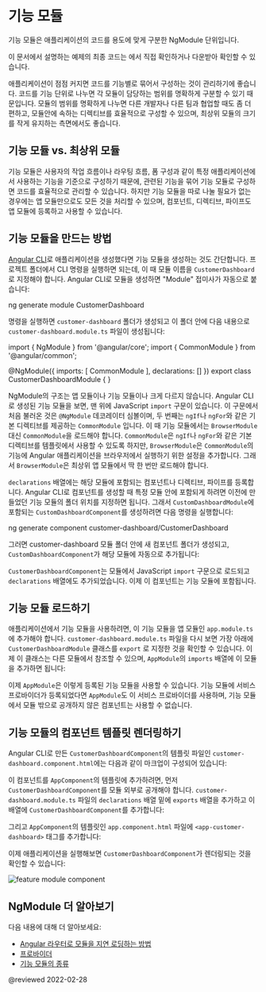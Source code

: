 <!--
# Feature modules
-->
# 기능 모듈

<!--
Feature modules are NgModules for the purpose of organizing code.

For the final sample application with a feature module that this page describes, see the <live-example></live-example>.

As your application grows, you can organize code relevant for a specific feature.
This helps apply clear boundaries for features.
With feature modules, you can keep code related to a specific functionality or feature separate from other code.
Delineating areas of your application helps with collaboration between developers and teams, separating directives, and managing the size of the root module.
-->
기능 모듈은 애플리케이션의 코드를 용도에 맞게 구분한 NgModule 단위입니다.

이 문서에서 설명하는 예제의 최종 코드는 <live-example></live-example>에서 직접 확인하거나 다운받아 확인할 수 있습니다.

애플리케이션이 점점 커지면 코드를 기능별로 묶어서 구성하는 것이 관리하기에 좋습니다.
코드를 기능 단위로 나누면 각 모듈이 담당하는 범위를 명확하게 구분할 수 있기 때문입니다.
모듈의 범위를 명확하게 나누면 다른 개발자나 다른 팀과 협업할 때도 좀 더 편하고, 모듈안에 속하는 디렉티브를 효율적으로 구성할 수 있으며, 최상위 모듈의 크기를 작게 유지하는 측면에서도 좋습니다.


<!--
## Feature modules vs. root modules
-->
## 기능 모듈 vs. 최상위 모듈

<!--
A feature module is an organizational best practice, as opposed to a concept of the core Angular API.
A feature module delivers a cohesive set of functionality focused on a specific application need such as a user workflow, routing, or forms.
While you can do everything within the root module, feature modules help you partition the application into focused areas.
A feature module collaborates with the root module and with other modules through the services it provides and the components, directives, and pipes that it shares.
-->
기능 모듈은 사용자의 작업 흐름이나 라우팅 흐름, 폼 구성과 같이 특정 애플리케이션에서 사용하는 기능을 기준으로 구성하기 때문에, 관련된 기능을 묶어 기능 모듈로 구성하면 코드를 효율적으로 관리할 수 있습니다.
하지만 기능 모듈을 따로 나눌 필요가 없는 경우에는 앱 모듈만으로도 모든 것을 처리할 수 있으며, 컴포넌트, 디렉티브, 파이프도 앱 모듈에 등록하고 사용할 수 있습니다.


<!--
## How to make a feature module
-->
## 기능 모듈을 만드는 방법

<!--
Assuming you already have an application that you created with the [Angular CLI](cli), create a feature module using the CLI by entering the following command in the root project directory.
Replace `CustomerDashboard` with the name of your module.
You can omit the "Module" suffix from the name because the CLI appends it:
-->
[Angular CLI](cli)로 애플리케이션을 생성했다면 기능 모듈을 생성하는 것도 간단합니다.
프로젝트 폴더에서 CLI 명령을 실행하면 되는데, 이 때 모듈 이름을 `CustomerDashboard`로 지정해야 합니다.
Angular CLI로 모듈을 생성하면 "Module" 접미사가 자동으로 붙습니다:

<code-example format="shell" language="shell">

ng generate module CustomerDashboard

</code-example>

<!--
This causes the CLI to create a folder called `customer-dashboard` with a file inside called `customer-dashboard.module.ts` with the following contents:
-->
명령을 실행하면 `customer-dashboard` 폴더가 생성되고 이 폴더 안에 다음 내용으로 `customer-dashboard.module.ts` 파일이 생성됩니다:

<code-example format="typescript" language="typescript">

import { NgModule } from '&commat;angular/core';
import { CommonModule } from '&commat;angular/common';

&commat;NgModule({
  imports: [
    CommonModule
  ],
  declarations: []
})
export class CustomerDashboardModule { }

</code-example>

<!--
The structure of an NgModule is the same whether it is a root module or a feature module.
In the CLI generated feature module, there are two JavaScript import statements at the top of the file: the first imports `NgModule`, which, like the root module, lets you use the `@NgModule` decorator; the second imports `CommonModule`, which contributes many common directives such as `ngIf` and `ngFor`.
Feature modules import `CommonModule` instead of `BrowserModule`, which is only imported once in the root module.
`CommonModule` only contains information for common directives such as `ngIf` and `ngFor` which are needed in most templates, whereas `BrowserModule` configures the Angular application for the browser which needs to be done only once.

The `declarations` array is available for you to add declarables, which are components, directives, and pipes that belong exclusively to this particular module.
To add a component, enter the following command at the command line where `customer-dashboard` is the directory where the CLI generated the feature module and `CustomerDashboard` is the name of the component:
-->
NgModule의 구조는 앱 모듈이나 기능 모듈이나 크게 다르지 않습니다.
Angular CLI로 생성된 기능 모듈을 보면, 맨 위에 JavaScript `import` 구문이 있습니다.
이 구문에서 처음 불러온 것은 `@NgModule` 데코레이터 심볼이며, 두 번째는 `ngIf`나 `ngFor`와 같은 기본 디렉티브를 제공하는 `CommonModule` 입니다.
이 때 기능 모듈에서는 `BrowserModule` 대신 `CommonModule`을 로드해야 합니다.
`CommonModule`은 `ngIf`나 `ngFor`와 같은 기본 디렉티브를 템플릿에서 사용할 수 있도록 하지만, `BrowserModule`은 `CommonModule`의 기능에 Angular 애플리케이션을 브라우저에서 실행하기 위한 설정을 추가합니다.
그래서 `BrowserModule`은 최상위 앱 모듈에서 딱 한 번만 로드해야 합니다.

`declarations` 배열에는 해당 모듈에 포함되는 컴포넌트나 디렉티브, 파이프를 등록합니다.
Angular CLI로 컴포넌트를 생성할 때 특정 모듈 안에 포함되게 하려면 이전에 만들었던 기능 모듈의 폴더 위치를 지정하면 됩니다.
그래서 `CustomDashboardModule`에 포함되는 `CustomDashboardComponent`를 생성하려면 다음 명령을 실행합니다:

<code-example format="shell" language="shell">

ng generate component customer-dashboard/CustomerDashboard

</code-example>

<!--
This generates a folder for the new component within the customer-dashboard folder and updates the feature module with the `CustomerDashboardComponent` info:
-->
그러면 customer-dashboard 모듈 폴더 안에 새 컴포넌트 폴더가 생성되고, `CustomDashboardComponent`가 해당 모듈에 자동으로 추가됩니다:

<code-example header="src/app/customer-dashboard/customer-dashboard.module.ts" path="feature-modules/src/app/customer-dashboard/customer-dashboard.module.ts" region="customer-dashboard-component"></code-example>

<!--
The `CustomerDashboardComponent` is now in the JavaScript import list at the top and added to the `declarations` array, which lets Angular know to associate this new component with this feature module.
-->
`CustomerDashboardComponent`는 모듈에서 JavaScript `import` 구문으로 로드되고 `declarations` 배열에도 추가되었습니다.
이제 이 컴포넌트는 기능 모듈에 포함됩니다.


<!--
## Importing a feature module
-->
## 기능 모듈 로드하기

<!--
To incorporate the feature module into your app, you have to let the root module, `app.module.ts`, know about it.
Notice the `CustomerDashboardModule` export at the bottom of `customer-dashboard.module.ts`.
This exposes it so that other modules can get to it.
To import it into the `AppModule`, add it to the imports in `app.module.ts` and to the `imports` array:

<code-example header="src/app/app.module.ts" path="feature-modules/src/app/app.module.ts" region="app-module"></code-example>

Now the `AppModule` knows about the feature module.
If you were to add any service providers to the feature module, `AppModule` would know about those too, as would any other feature modules.
However, NgModules don't expose their components by default.
-->
애플리케이션에서 기능 모듈을 사용하려면, 이 기능 모듈을 앱 모듈인 `app.module.ts`에 추가해야 합니다.
`customer-dashboard.module.ts` 파일을 다시 보면 가장 아래에 `CustomerDashboardModule` 클래스를 `export` 로 지정한 것을 확인할 수 있습니다.
이제 이 클래스는 다른 모듈에서 참조할 수 있으며, `AppModule`의 `imports` 배열에 이 모듈을 추가하면 됩니다:

<code-example header="src/app/app.module.ts" path="feature-modules/src/app/app.module.ts" region="app-module"></code-example>

이제 `AppModule`은 이렇게 등록된 기능 모듈을 사용할 수 있습니다.
기능 모듈에 서비스 프로바이더가 등록되었다면 `AppModule`도 이 서비스 프로바이더를 사용하며, 기능 모듈에서 모듈 밖으로 공개하지 않은 컴포넌트는 사용할 수 없습니다.


<!--
## Rendering a feature module's component template
-->
## 기능 모듈의 컴포넌트 템플릿 렌더링하기

<!--
When the CLI generated the `CustomerDashboardComponent` for the feature module, it included a template, `customer-dashboard.component.html`, with the following markup:

<code-example header="src/app/customer-dashboard/customer-dashboard/customer-dashboard.component.html" path="feature-modules/src/app/customer-dashboard/customer-dashboard/customer-dashboard.component.html" region="feature-template"></code-example>

To see this HTML in the `AppComponent`, you first have to export the `CustomerDashboardComponent` in the `CustomerDashboardModule`.
In `customer-dashboard.module.ts`, just beneath the `declarations` array, add an `exports` array containing `CustomerDashboardComponent`:

<code-example header="src/app/customer-dashboard/customer-dashboard.module.ts" path="feature-modules/src/app/customer-dashboard/customer-dashboard.module.ts" region="component-exports"></code-example>

Next, in the `AppComponent`, `app.component.html`, add the tag `<app-customer-dashboard>`:

<code-example header="src/app/app.component.html" path="feature-modules/src/app/app.component.html" region="app-component-template"></code-example>

Now, in addition to the title that renders by default, the `CustomerDashboardComponent` template renders too:

<div class="lightbox">

<img alt="feature module component" src="generated/images/guide/feature-modules/feature-module.png">

</div>
-->
Angular CLI로 만든  `CustomerDashboardComponent`의 템플릿 파일인 `customer-dashboard.component.html`에는 다음과 같이 마크업이 구성되어 있습니다:

<code-example header="src/app/customer-dashboard/customer-dashboard/customer-dashboard.component.html" path="feature-modules/src/app/customer-dashboard/customer-dashboard/customer-dashboard.component.html" region="feature-template"></code-example>

이 컴포넌트를 `AppComponent`의 템플릿에 추가하려면, 먼저 `CustomerDashboardComponent`를 모듈 외부로 공개해야 합니다.
`customer-dashboard.module.ts` 파일의 `declarations` 배열 밑에 `exports` 배열을 추가하고 이 배열에 `CustomerDashboardComponent`를 추가합니다:

<code-example header="src/app/customer-dashboard/customer-dashboard.module.ts" path="feature-modules/src/app/customer-dashboard/customer-dashboard.module.ts" region="component-exports"></code-example>

그리고 `AppComponent`의 템플릿인 `app.component.html` 파일에 `<app-customer-dashboard>` 태그를 추가합니다:

<code-example header="src/app/app.component.html" path="feature-modules/src/app/app.component.html" region="app-component-template"></code-example>

이제 애플리케이션을 실행해보면 `CustomerDashboardComponent`가 렌더링되는 것을 확인할 수 있습니다:

<div class="lightbox">

<img alt="feature module component" src="generated/images/guide/feature-modules/feature-module.png">

</div>


<!--
## More on NgModules
-->
## NgModule 더 알아보기

<!--
You may also be interested in the following:

*   [Lazy Loading Modules with the Angular Router](guide/lazy-loading-ngmodules)
*   [Providers](guide/providers)
*   [Types of Feature Modules](guide/module-types)
-->
다음 내용에 대해 더 알아보세요:

*   [Angular 라우터로 모듈을 지연 로딩하는 방법](guide/lazy-loading-ngmodules)
*   [프로바이더](guide/providers)
*   [기능 모듈의 종류](guide/module-types)

<!-- links -->

<!-- external links -->

<!-- end links -->

@reviewed 2022-02-28
